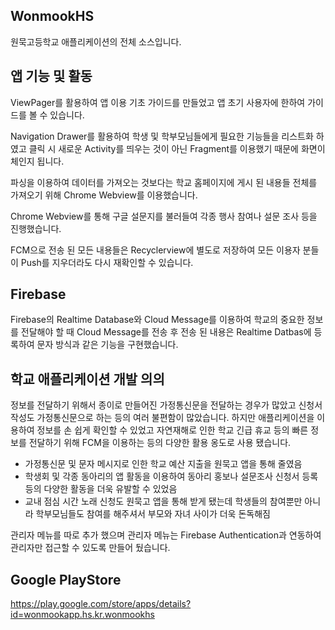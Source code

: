 ## WonmookHS
원묵고등학교 애플리케이션의 전체 소스입니다.

## 앱 기능 및 활동
ViewPager를 활용하여 앱 이용 기초 가이드를 만들었고 앱 초기 사용자에 한하여 가이드를 볼 수 있습니다.


Navigation Drawer를 활용하여 학생 및 학부모님들에게 필요한 기능들을 리스트화 하였고 클릭 시 새로운 Activity를 띄우는 것이 아닌 Fragment를 이용했기 때문에
화면이 체인지 됩니다.


파싱을 이용하여 데이터를 가져오는 것보다는 학교 홈페이지에 게시 된 내용들 전체를 가져오기 위해 Chrome Webview를 이용했습니다.


Chrome Webview를 통해 구글 설문지를 불러들여 각종 행사 참여나 설문 조사 등을 진행했습니다.


FCM으로 전송 된 모든 내용들은 Recyclerview에 별도로 저장하여 모든 이용자 분들이 Push를 지우더라도 다시 재확인할 수 있습니다.

## Firebase
Firebase의 Realtime Database와 Cloud Message를 이용하여 학교의 중요한 정보를 전달해야 할 때 Cloud Message를 전송 후 전송 된 내용은 Realtime Datbas에
등록하여 문자 방식과 같은 기능을 구현했습니다.


## 학교 애플리케이션 개발 의의
정보를 전달하기 위해서 종이로 만들어진 가정통신문을 전달하는 경우가 많았고 신청서 작성도 가정통신문으로 하는 등의 여러 불편함이 많았습니다.
하지만 애플리케이션을 이용하여 정보를 손 쉽게 확인할 수 있었고 자연재해로 인한 학교 긴급 휴교 등의 빠른 정보를 전달하기 위해 FCM을 이용하는 등의 다양한
활용 옹도로 사용 됐습니다.

* 가정통신문 및 문자 메시지로 인한 학교 예산 지출을 원묵고 앱을 통해 줄였음
* 학생회 및 각종 동아리의 앱 활동을 이용하여 동아리 홍보나 설문조사 신청서 등록 등의 다양한 활동을 더욱 유발할 수 있었음
* 교내 점심 시간 노래 신청도 원묵고 앱을 통해 받게 됐는데 학생들의 참여뿐만 아니라 학부모님들도 참여를 해주셔서 부모와 자녀 사이가 더욱 돈독해짐

관리자 메뉴를 따로 추가 했으며 관리자 메뉴는 Firebase Authentication과 연동하여 관리자만 접근할 수 있도록 만들어 뒀습니다.

## Google PlayStore
https://play.google.com/store/apps/details?id=wonmookapp.hs.kr.wonmookhs

